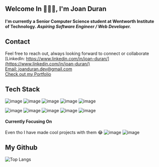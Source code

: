 ## Welcome In 👋👋👋, I'm Joan Duran 

#### I'm currently a Senior Computer Science student at Wentworth Institute of Technology. ***Aspiring Software Engineer / Web Developer.***

## Contact
Feel free to reach out, always looking forward to connect or collaborate <br>
[Linkedln: https://www.linkedin.com/in/joan-duran/](https://www.linkedin.com/in/joan-duran/) <br>
[Email: joanduran.dev@gmail.com](mailto:joanduran.dev@gmail.com) <br>
[Check out my Portfolio](https://joanduran.vercel.app/) <br>

## Tech Stack 
![image](https://img.shields.io/badge/HTML5-E34F26?style=for-the-badge&logo=html5&logoColor=white)
![image](https://img.shields.io/badge/CSS3-1572B6?style=for-the-badge&logo=css3&logoColor=white)
![image](https://img.shields.io/badge/JavaScript-323330?style=for-the-badge&logo=javascript&logoColor=F7DF1E)
![image](https://img.shields.io/badge/TypeScript-007ACC?style=for-the-badge&logo=typescript&logoColor=white)
![image](https://img.shields.io/badge/Python-FFD43B?style=for-the-badge&logo=python&logoColor=blue)

![image](https://img.shields.io/badge/MongoDB-4EA94B?style=for-the-badge&logo=mongodb&logoColor=white)
![image](https://img.shields.io/badge/Astro-0C1222?style=for-the-badge&logo=astro&logoColor=FDFDFE)
![image](https://img.shields.io/badge/Tailwind_CSS-38B2AC?style=for-the-badge&logo=tailwind-css&logoColor=white)
![image](https://img.shields.io/badge/Material%20UI-007FFF?style=for-the-badge&logo=mui&logoColor=white)
![image](https://img.shields.io/badge/firebase-ffca28?style=for-the-badge&logo=firebase&logoColor=black)

#### Currently Focusing On
Even tho I have made cool projects with them 😂
![image](https://img.shields.io/badge/Node%20js-339933?style=for-the-badge&logo=nodedotjs&logoColor=white)
![image](https://img.shields.io/badge/React-20232A?style=for-the-badge&logo=react&logoColor=61DAFB)

## My Github
![Top Langs](https://github-readme-stats.vercel.app/api/top-langs/?username=JoanDuran12&layout=compact&theme=onedark)

<!--
**JoanDuran12/JoanDuran12** is a ✨ _special_ ✨ repository because its `README.md` (this file) appears on your GitHub profile.

Here are some ideas to get you started:

- 🔭 I’m currently working on ...
- 🌱 I’m currently learning ...
- 👯 I’m looking to collaborate on ...
- 🤔 I’m looking for help with ...
- 💬 Ask me about ...
- 📫 How to reach me: ...
- 😄 Pronouns: ...
- ⚡ Fun fact: ...
-->  
